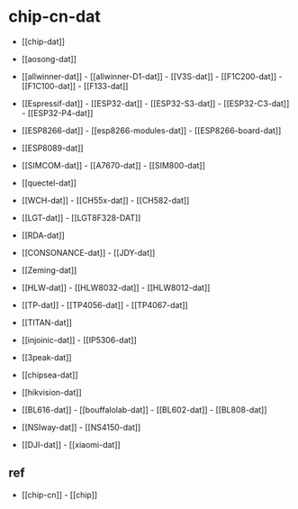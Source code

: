 
# chip-cn-dat 

- [[chip-dat]]

- [[aosong-dat]]

- [[allwinner-dat]] - [[allwinner-D1-dat]] - [[V3S-dat]] - [[F1C200-dat]] - [[F1C100-dat]] - [[F133-dat]]

- [[Espressif-dat]] - [[ESP32-dat]] - [[ESP32-S3-dat]] - [[ESP32-C3-dat]] - [[ESP32-P4-dat]]

- [[ESP8266-dat]] - [[esp8266-modules-dat]] - [[ESP8266-board-dat]]

- [[ESP8089-dat]]

- [[SIMCOM-dat]]  - [[A7670-dat]] - [[SIM800-dat]]

- [[quectel-dat]]

- [[WCH-dat]] - [[CH55x-dat]] - [[CH582-dat]]

- [[LGT-dat]] - [[LGT8F328-DAT]]

- [[RDA-dat]]

- [[CONSONANCE-dat]] - [[JDY-dat]]

- [[Zeming-dat]]

- [[HLW-dat]] - [[HLW8032-dat]] - [[HLW8012-dat]]



- [[TP-dat]] - [[TP4056-dat]] - [[TP4067-dat]]

- [[TITAN-dat]]

- [[injoinic-dat]] - [[IP5306-dat]]

- [[3peak-dat]]

- [[chipsea-dat]]

- [[hikvision-dat]]

- [[BL616-dat]] - [[bouffalolab-dat]] - [[BL602-dat]] - [[BL808-dat]]

- [[NSIway-dat]] - [[NS4150-dat]]

- [[DJI-dat]] - [[xiaomi-dat]]


## ref 

- [[chip-cn]] - [[chip]]